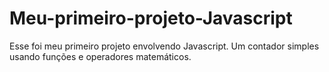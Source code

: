 # Meu-primeiro-projeto-Javascript
Esse foi meu primeiro projeto envolvendo Javascript. Um contador simples usando funções e operadores matemáticos.
